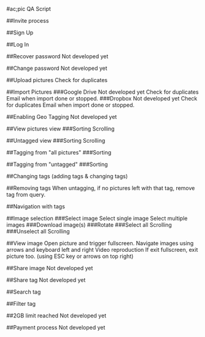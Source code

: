 #ac;pic QA Script

##Invite process

##Sign Up

##Log In

##Recover password
Not developed yet

##Change password
Not developed yet

##Upload pictures
Check for duplicates

##Import Pictures
###Google Drive
Not developed yet
	Check for duplicates
	Email when import done or stopped.
###Dropbox
Not developed yet
	Check for duplicates
	Email when import done or stopped.

##Enabling Geo Tagging
Not developed yet

##View pictures view
###Sorting
Scrolling
 
##Untagged view
###Sorting
Scrolling

##Tagging from "all pictures"
###Sorting

##Tagging from "untagged"
###Sorting

##Changing tags (adding tags & changing tags)

##Removing tags
When untagging, if no pictures left with that tag, remove tag from query.

##Navigation with tags

##Image selection
###Select image
Select single image
Select multiple images
###Download image(s)
###Rotate
###Select all
Scrolling
###Unselect all
Scrolling

##View image
Open picture and trigger fullscreen.
Navigate images using arrows and keyboard left and right
Video reproduction 
If exit fullscreen, exit picture too. (using ESC key or arrows on top right)

##Share image
Not developed yet

##Share tag
Not developed yet

##Search tag

##Filter tag

##2GB limit reached
Not developed yet

##Payment process
Not developed yet


